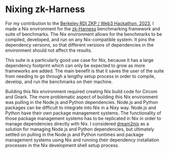 # Nixing zk-Harness

For my contribution to the [Berkeley RDI ZKP / Web3 Hackathon, 2023](https://zk-hacking.org/), I made a Nix environment for the [zk-Harness](https://github.com/zkCollective/zk-Harness/) benchmarking framework and suite of benchmarks. The Nix environment allows for the benchmarks to be compiled, developed, and run on any Nix-compatible system. It pins the dependency versions, so that different versions of dependencies in the environment should not affect the results.

This suite is a particularly good use case for Nix, because it has a large dependency footprint which can only be expected to grow as more frameworks are added. The main benefit is that it saves the user of the suite from needing to go through a lengthy setup process in order to compile, develop, and run the benchmarks on their machine.

Building this Nix environment required creating Nix build code for Circom and Gnark. The more problematic aspect of building this Nix environment was pulling in the Node.js and Python dependencies. Node.js and Python packages can be difficult to integrate into Nix in a Nixy way. Node.js and Python have their own package management systems. The functionality of those package management systems has to be replicated in Nix in order to manage dependencies directly with Nix. I considered [dream2nix](https://github.com/nix-community/dream2nix) as a solution for managing Node.js and Python dependencies, but ultimately settled on pulling in the Node.js and Python runtimes and package management systems using Nix and running their dependency installation processes in the Nix development shell setup process.
